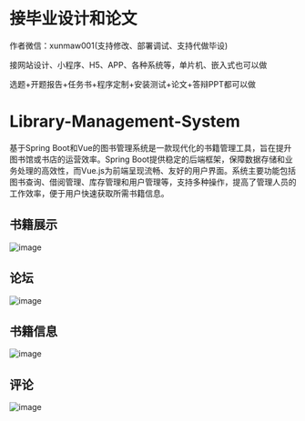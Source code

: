 # 接毕业设计和论文
作者微信：xunmaw001(支持修改、部署调试、支持代做毕设)

接网站设计、小程序、H5、APP、各种系统等，单片机、嵌入式也可以做

选题+开题报告+任务书+程序定制+安装测试+论文+答辩PPT都可以做
# Library-Management-System
基于Spring Boot和Vue的图书管理系统是一款现代化的书籍管理工具，旨在提升图书馆或书店的运营效率。Spring Boot提供稳定的后端框架，保障数据存储和业务处理的高效性，而Vue.js为前端呈现流畅、友好的用户界面。系统主要功能包括图书查询、借阅管理、库存管理和用户管理等，支持多种操作，提高了管理人员的工作效率，便于用户快速获取所需书籍信息。
## 书籍展示
![image](https://github.com/user-attachments/assets/03289131-9388-4450-ad38-deaedb1620d9)
## 论坛
![image](https://github.com/user-attachments/assets/3c6d5af7-7388-4105-b21c-0b06b81fbe28)
## 书籍信息
![image](https://github.com/user-attachments/assets/8a59b33f-4e0b-4b51-a5aa-e52233d286e9)
## 评论
![image](https://github.com/user-attachments/assets/ea7a41a6-2e32-4aaf-86ac-07411ce35d2f)

